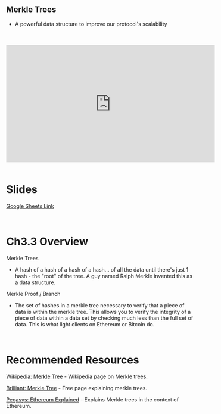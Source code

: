 <br />

## Merkle Trees
- A powerful data structure to improve our protocol's scalability

<br />
<br />
<iframe
	width="560"
	height="315"
	src="https://youtu.be/n7DrsWDkKP4"
	frameborder="0"
	allow="accelerometer; autoplay; encrypted-media; gyroscope; picture-in-picture"
	allowfullscreen>
</iframe>
<br />
<br />

# Slides

[Google Sheets Link](https://docs.google.com/presentation/d/1KxqlX9_IvCfnbqGU1q5nIiaj4FXV7mFoUJwHRovIUG8/edit)

<br />

# Ch3.3 Overview

Merkle Trees
- A hash of a hash of a hash of a hash... of all the data until there's just 1 hash - the "root" of the tree. A guy named Ralph Merkle invented this as a data structure.

Merkle Proof / Branch
- The set of hashes in a merkle tree necessary to verify that a piece of data is within the merkle tree. This allows you to verify the integrity of a piece of data within a data set by checking much less than the full set of data. This is what light clients on Ethereum or Bitcoin do.

<br />

# Recommended Resources

[Wikipedia: Merkle Tree](https://en.wikipedia.org/wiki/Merkle_tree) - Wikipedia page on Merkle trees.

[Brilliant: Merkle Tree](https://brilliant.org/wiki/merkle-tree/) - Free page explaining merkle trees.

[Pegasys: Ethereum Explained](https://pegasys.tech/ethereum-explained-merkle-trees-world-state-transactions-and-more/) - Explains Merkle trees in the context of Ethereum.

<br />

